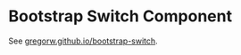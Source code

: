 # Bootstrap Switch Component

See [gregorw.github.io/bootstrap-switch](https://gregorw.github.io/bootstrap-switch).
